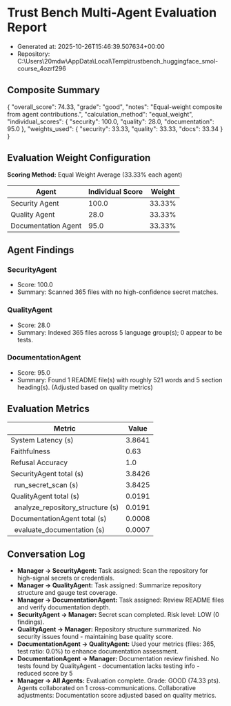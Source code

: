 # Trust Bench Multi-Agent Evaluation Report
- Generated at: 2025-10-26T15:46:39.507634+00:00
- Repository: C:\Users\20mdw\AppData\Local\Temp\trustbench_huggingface_smol-course_4ozrf296

## Composite Summary
{
  "overall_score": 74.33,
  "grade": "good",
  "notes": "Equal-weight composite from agent contributions.",
  "calculation_method": "equal_weight",
  "individual_scores": {
    "security": 100.0,
    "quality": 28.0,
    "documentation": 95.0
  },
  "weights_used": {
    "security": 33.33,
    "quality": 33.33,
    "docs": 33.34
  }
}

## Evaluation Weight Configuration
**Scoring Method:** Equal Weight Average (33.33% each agent)

| Agent | Individual Score | Weight |
| --- | --- | --- |
| Security Agent | 100.0 | 33.33% |
| Quality Agent | 28.0 | 33.33% |
| Documentation Agent | 95.0 | 33.33% |

## Agent Findings
### SecurityAgent
- Score: 100.0
- Summary: Scanned 365 files with no high-confidence secret matches.

### QualityAgent
- Score: 28.0
- Summary: Indexed 365 files across 5 language group(s); 0 appear to be tests.

### DocumentationAgent
- Score: 95.0
- Summary: Found 1 README file(s) with roughly 521 words and 5 section heading(s). (Adjusted based on quality metrics)


## Evaluation Metrics
| Metric | Value |
| --- | --- |
| System Latency (s) | 3.8641 |
| Faithfulness | 0.63 |
| Refusal Accuracy | 1.0 |
| SecurityAgent total (s) | 3.8426 |
| &nbsp;&nbsp;run_secret_scan (s) | 3.8425 |
| QualityAgent total (s) | 0.0191 |
| &nbsp;&nbsp;analyze_repository_structure (s) | 0.0191 |
| DocumentationAgent total (s) | 0.0008 |
| &nbsp;&nbsp;evaluate_documentation (s) | 0.0007 |

## Conversation Log
- **Manager -> SecurityAgent:** Task assigned: Scan the repository for high-signal secrets or credentials.
- **Manager -> QualityAgent:** Task assigned: Summarize repository structure and gauge test coverage.
- **Manager -> DocumentationAgent:** Task assigned: Review README files and verify documentation depth.
- **SecurityAgent -> Manager:** Secret scan completed. Risk level: LOW (0 findings).
- **QualityAgent -> Manager:** Repository structure summarized. No security issues found - maintaining base quality score.
- **DocumentationAgent -> QualityAgent:** Used your metrics (files: 365, test ratio: 0.0%) to enhance documentation assessment.
- **DocumentationAgent -> Manager:** Documentation review finished. No tests found by QualityAgent - documentation lacks testing info - reduced score by 5
- **Manager -> All Agents:** Evaluation complete. Grade: GOOD (74.33 pts). Agents collaborated on 1 cross-communications. Collaborative adjustments: Documentation score adjusted based on quality metrics.